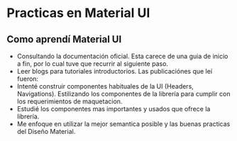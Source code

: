 # Practicas en Material UI

## Como aprendí Material UI

- Consultando la documentación oficial. Esta carece de una guia de inicio a fin, por lo cual tuve que recurrir al siguiente paso.
- Leer blogs para tutoriales introductorios. Las publicaciónes que leí fueron:
- Intenté construir componentes habituales de la UI (Headers, Navigations). Estilizando los componentes de la librería para cumplir con los requerimientos de maquetacion.
- Estudié los componentes mas importantes y usados que ofrece la librería.
- Me enfoque en utilizar la mejor semantica posible y las buenas practicas del Diseño Material.
